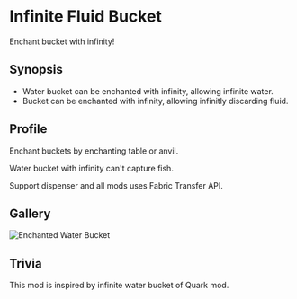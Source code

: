 # Infinite Fluid Bucket
Enchant bucket with infinity!
## Synopsis
- Water bucket can be enchanted with infinity, allowing infinite water.
- Bucket can be enchanted with infinity, allowing infinitly discarding fluid.
## Profile
Enchant buckets by enchanting table or anvil.

Water bucket with infinity can't capture fish.

Support dispenser and all mods uses Fabric Transfer API.
## Gallery
![Enchanted Water Bucket](run/screenshots/2024-02-16_13.30.33.png)
## Trivia
This mod is inspired by infinite water bucket of Quark mod.